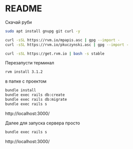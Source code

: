 # README

Скачай руби

```bash
sudo apt install gnupg git curl -y
```

```bash
curl -sSL https://rvm.io/mpapis.asc | gpg --import -
curl -sSL https://rvm.io/pkuczynski.asc | gpg --import -

curl -sSL https://get.rvm.io | bash -s stable
```

Перезапусти терминал

```bash
rvm install 3.1.2
```

в папке с проектом

```bash
bundle install
bundle exec rails db:create
bundle exec rails db:migrate
bundle exec rails s
```

http://localhost:3000/


Далее для запуска сервера просто

```bash
bundle exec rails s
```

http://localhost:3000/
